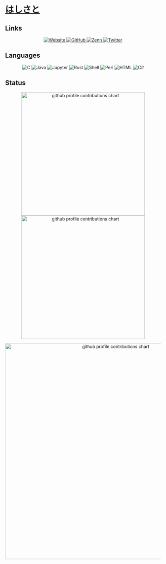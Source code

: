 # [はしさと](https://github.com/hashisato)

## Links
<p align="center">
  <!-- Links -->
  <a href="https://hashisato.github.io" target="_blank" rel="noopener">
    <img src="https://img.shields.io/badge/Website-Visit-1E90FF?style=for-the-badge&logo=google-chrome&logoColor=white" alt="Website" />
  </a>
  <a href="https://github.com/hashisato" target="_blank" rel="noopener">
    <img src="https://img.shields.io/badge/GitHub-@hashisato-1E90FF?style=for-the-badge&logo=github&logoColor=white" alt="GitHub" />
  </a>
  <a href="https://zenn.dev/hashisato" target="_blank" rel="noopener">
    <img src="https://img.shields.io/badge/Zenn-@hashisato-1E90FF?style=for-the-badge&logo=zenn&logoColor=white" alt="Zenn" />
  </a>
  <a href="https://twitter.com/hashisato_" target="_blank" rel="noopener">
    <img src="https://img.shields.io/badge/Twitter-@hashisato_-1E90FF?style=for-the-badge&logo=twitter&logoColor=white" alt="Twitter" />
  </a>
</p>

## Languages
<p align="center">
  <!-- Languages -->
  <img src="https://img.shields.io/badge/-C-00599d?style=for-the-badge&logo=c&logoColor=white" alt="C" />
  <img src="https://img.shields.io/badge/-Java-b07219?style=for-the-badge&logo=java&logoColor=white" alt="Java" />
  <img src="https://img.shields.io/badge/-Jupyter-F37626?style=for-the-badge&logo=jupyter&logoColor=white" alt="Jupyter" />
  <img src="https://img.shields.io/badge/-Rust-DEA584?style=for-the-badge&logo=rust&logoColor=black" alt="Rust" />
  <img src="https://img.shields.io/badge/-Shell-89e051?style=for-the-badge&logo=gnu-bash&logoColor=white" alt="Shell" />
  <img src="https://img.shields.io/badge/-Perl-0298c3?style=for-the-badge&logo=perl&logoColor=white" alt="Perl" />
  <img src="https://img.shields.io/badge/-HTML-e34f26?style=for-the-badge&logo=html5&logoColor=white" alt="HTML" />
  <img src="https://img.shields.io/badge/-C%23-178600?style=for-the-badge&logo=c-sharp&logoColor=white" alt="C#" />
</p>

## Status
<p align="center">
  <picture>
        <source media="(prefers-color-scheme: dark)"  srcset="output/metrics.base.svg" width="400" />
	<source media="(prefers-color-scheme: light)" srcset="output/metrics.base.svg" width="400" />
	<img alt="github profile contributions chart"    src="https://raw.githubusercontent.com/hashisato/hashisato/output-3d-contrib/day.svg" />
  </picture>
  <picture>
   	<source media="(prefers-color-scheme: dark)"  srcset="output/details.svg" width="400" />
	<source media="(prefers-color-scheme: light)" srcset="output/details.svg" width="400" />
	<img alt="github profile contributions chart"    src="https://raw.githubusercontent.com/hashisato/hashisato/output-3d-contrib/day.svg" />
  </picture>
</p>

<p align="center" >
	<picture>
	  <source media="(prefers-color-scheme: dark)"  srcset="profile-3d-contrib/profile-night-view.svg" width="700" />
	  <source media="(prefers-color-scheme: light)" srcset="profile-3d-contrib/profile-green-animate.svg" width="700" />
	  <img alt="github profile contributions chart"    src="https://raw.githubusercontent.com/hashisato/hashisato/output-3d-contrib/day.svg" />
	</picture>
</p>
